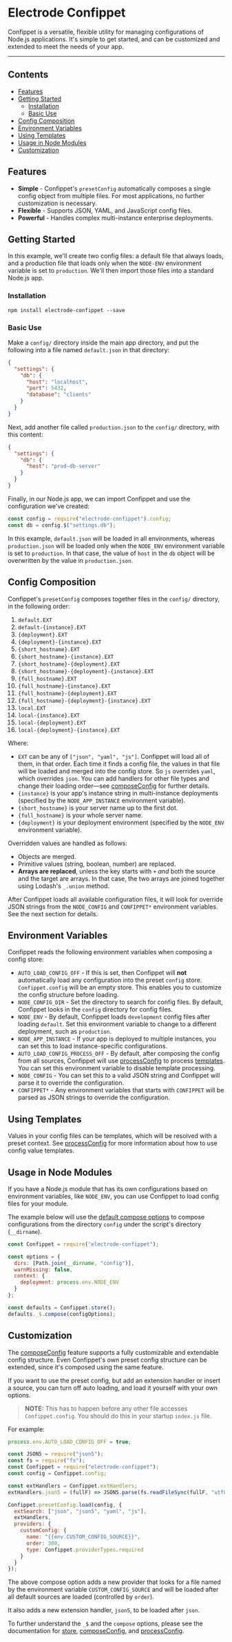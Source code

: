 # Electrode Confippet

Confippet is a versatile, flexible utility for managing configurations of
Node.js applications. It's simple to get started, and can be customized and
extended to meet the needs of your app.

<hr>

## Contents

* [Features](#features)
* [Getting Started](#getting-started)
    * [Installation](#installation)
    * [Basic Use](#basic-use)
* [Config Composition](#config-composition)
* [Environment Variables](#environment-variables)
* [Using Templates](#using-templates)
* [Usage in Node Modules](#usage-in-node-modules)
* [Customization](#customization)


## Features

* **Simple** - Confippet's `presetConfig` automatically composes a single config
  object from multiple files. For most applications, no further customization is
  necessary.
* **Flexible** - Supports JSON, YAML, and JavaScript config files.
* **Powerful** - Handles complex multi-instance enterprise deployments.


## Getting Started

In this example, we'll create two config files: a default file that always
loads, and a production file that loads only when the `NODE-ENV` environment
variable is set to `production`. We'll then import those files into a standard
Node.js app.

### Installation

```
npm install electrode-confippet --save
```

### Basic Use

Make a `config/` directory inside the main app directory, and put the following
into a file named `default.json` in that directory:

```json
{
  "settings": {
    "db": {
      "host": "localhost",
      "port": 5432,
      "database": "clients"
    }
  }
}
```

Next, add another file called `production.json` to the `config/` directory, with
this content:

```json
{
  "settings": {
    "db": {
      "host": "prod-db-server"
    }
  }
}
```

Finally, in our Node.js app, we can import Confippet and use the configuration
we've created:

```javascript
const config = require("electrode-confippet").config;
const db = config.$("settings.db");
```

In this example, `default.json` will be loaded in all environments, whereas
`production.json` will be loaded only when the `NODE_ENV` environment variable
is set to `production`. In that case, the value of `host` in the `db` object
will be overwritten by the value in `production.json`.


## Config Composition

Confippet's `presetConfig` composes together files in the `config/` directory,
in the following order:

1. `default.EXT`
1. `default-{instance}.EXT`
1. `{deployment}.EXT`
1. `{deployment}-{instance}.EXT`
1. `{short_hostname}.EXT`
1. `{short_hostname}-{instance}.EXT`
1. `{short_hostname}-{deployment}.EXT`
1. `{short_hostname}-{deployment}-{instance}.EXT`
1. `{full_hostname}.EXT`
1. `{full_hostname}-{instance}.EXT`
1. `{full_hostname}-{deployment}.EXT`
1. `{full_hostname}-{deployment}-{instance}.EXT`
1. `local.EXT`
1. `local-{instance}.EXT`
1. `local-{deployment}.EXT`
1. `local-{deployment}-{instance}.EXT`

Where:

* `EXT` can be any of `["json", "yaml", "js"]`. Confippet will load all of them,
  in that order. Each time it finds a config file, the values in that file will
  be loaded and merged into the config store. So `js` overrides `yaml`, which
  overrides `json`. You can add handlers for other file types and change their
  loading order—see [composeConfig] for further details.
* `{instance}` is your app's instance string in multi-instance deployments
  (specified by the `NODE_APP_INSTANCE` environment variable).
* `{short_hostname}` is your server name up to the first dot.
* `{full_hostname}` is your whole server name.
* `{deployment}` is your deployment environment (specified by the `NODE_ENV`
  environment variable).

Overridden values are handled as follows:

* Objects are merged.
* Primitive values (string, boolean, number) are replaced.
* **Arrays are replaced**, unless the key starts with `+` *and* both the source
  and the target are arrays. In that case, the two arrays are joined together
  using Lodash's `_.union` method.

After Confippet loads all available configuration files, it will look for
override JSON strings from the `NODE_CONFIG` and `CONFIPPET*` environment
variables. See the next section for details.


## Environment Variables

Confippet reads the following environment variables when composing a config
store:

* `AUTO_LOAD_CONFIG_OFF` - If this is set, then Confippet will **not**
  automatically load any configuration into the preset `config` store.
  `Confippet.config` will be an empty store. This enables you to customize the
  config structure before loading.
* `NODE_CONFIG_DIR` - Set the directory to search for config files. By default,
  Confippet looks in the `config` directory for config files.
* `NODE_ENV` - By default, Confippet loads `development` config files after
  loading `default`. Set this environment variable to change to a different
  deployment, such as `production`.
* `NODE_APP_INSTANCE` - If your app is deployed to multiple instances, you can
  set this to load instance-specific configurations.
* `AUTO_LOAD_CONFIG_PROCESS_OFF` - By default, after composing the config from
  all sources, Confippet will use [processConfig] to process
  [templates](#using-templates). You can set this environment variable to
  disable template processing.
* `NODE_CONFIG` - You can set this to a valid JSON string and Confippet will
  parse it to override the configuration.
* `CONFIPPET*` - Any environment variables that starts with `CONFIPPET` will be
  parsed as JSON strings to override the configuration.


## Using Templates

Values in your config files can be templates, which will be resolved with
a preset context. See [processConfig] for more information about how to use
config value templates.


## Usage in Node Modules

If you have a Node.js module that has its own configurations based on
environment variables, like `NODE_ENV`, you can use Confippet to load config
files for your module.

The example below will use the [default compose options] to compose
configurations from the directory `config` under the script's directory
(`__dirname`).

```javascript
const Confippet = require("electrode-confippet");

const options = {
  dirs: [Path.join(__dirname, "config")],
  warnMissing: false,
  context: {
    deployment: process.env.NODE_ENV
  }
};

const defaults = Confippet.store();
defaults._$.compose(configOptions);
```


## Customization

The [composeConfig] feature supports a fully customizable and extendable config
structure. Even Confippet's own preset config structure can be extended, since
it's composed using the same feature.

If you want to use the preset config, but add an extension handler or insert
a source, you can turn off auto loading, and load it yourself with your own
options.

> **NOTE:** This has to happen before any other file accesses
> `Confippet.config`. You should do this in your startup `index.js` file.

For example:

```javascript
process.env.AUTO_LOAD_CONFIG_OFF = true;

const JSON5 = require("json5");
const fs = require("fs");
const Confippet = require("electrode-confippet");
const config = Confippet.config;

const extHandlers = Confippet.extHandlers;
extHandlers.json5 = (fullF) => JSON5.parse(fs.readFileSync(fullF, "utf8"));

Confippet.presetConfig.load(config, {
  extSearch: ["json", "json5", "yaml", "js"],
  extHandlers,
  providers: {
    customConfig: {
      name: "{{env.CUSTOM_CONFIG_SOURCE}}",
      order: 300,
      type: Confippet.providerTypes.required
    }
  }
});
```

The above compose option adds a new provider that looks for a file named by the
environment variable `CUSTOM_CONFIG_SOURCE` and will be loaded after all default
sources are loaded (controlled by `order`).

It also adds a new extension handler, `json5`, to be loaded after `json`.

To further understand the `_$` and the `compose` options, please see the
documentation for [store], [composeConfig], and [processConfig].

[node-config npm module]: https://github.com/lorenwest/node-config
[node-config files]: https://github.com/lorenwest/node-config/wiki/Configuration-Files
[store]: ./store.md
[composeConfig]: ./compose.md
[processConfig]: ./templates.md
[default compose options]: ./lib/default-compose-opts.js
